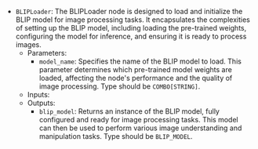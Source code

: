 - `BLIPLoader`: The BLIPLoader node is designed to load and initialize the BLIP model for image processing tasks. It encapsulates the complexities of setting up the BLIP model, including loading the pre-trained weights, configuring the model for inference, and ensuring it is ready to process images.
    - Parameters:
        - `model_name`: Specifies the name of the BLIP model to load. This parameter determines which pre-trained model weights are loaded, affecting the node's performance and the quality of image processing. Type should be `COMBO[STRING]`.
    - Inputs:
    - Outputs:
        - `blip_model`: Returns an instance of the BLIP model, fully configured and ready for image processing tasks. This model can then be used to perform various image understanding and manipulation tasks. Type should be `BLIP_MODEL`.
